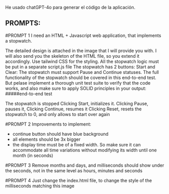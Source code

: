 He usado chatGPT-4o para generar el código de la aplicación.

## PROMPTS:

#PROMPT 1
I need an HTML + Javascript web application, that implements a stopwatch.

The detailed design is attached in the image that I will provide you with.
I will also send you the skeleton of the HTML file, so you extend it accordingly. Use tailwind CSS for the styling.
All the stopwatch logic must be put in a separate script.js file
The stopwatch has 2 buttons: Start and Clear:
The stopwatch must support Pause and Continue statuses.
The full functionality of the stopwatch should be covered in this end-to-end test. But pelase implement a thorough unit test suite to verify that the code works, and also make sure to apply SOLID principles in your output:
#####end-to-end test

The stopwatch is stopped
Clicking Start, initializes it.
Clicking Pause, pauses it,
Clicking Continue, resumes it
Clicking Reset, resets the stopwatch to 0, and only allows to start over again

#PROMPT 2
Improvements to implement:

- continue button should have blue background
- all elements should be 3x bigger
- the display time must be of a fixed width. So make sure it can accommodate all time variations without modifying its width until one month (in seconds)

#PROMPT 3
Remove months and days, and milliseconds should show under the seconds, not in the same level as hours, minutes and seconds

#PROMPT 4
Just change the index.html file, to change the style of the milliseconds matching this image
